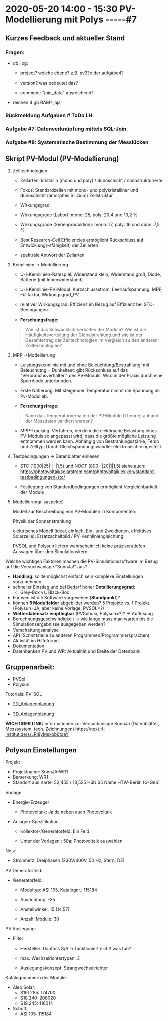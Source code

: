 # 2020-05-20 14:00 - 15:30 PV-Modellierung mit Polys -----#7

## Kurzes Feedback und aktueller Stand

### Fragen: 
    
- db_log:

    - project? welche ebene? z.B. pv3?o der  aufgabe4?

    - version? was bedeutet das?

    - comment: "join_data" ausreichend?

- reichen 4 gb RAM? jaja

### Rückmeldung Aufgaben # ToDo LH

### Aufgabe #7: Datenverknüpfung mittels SQL-Join
### Aufgabe #8: Systematische Bestimmung der Messlücken

## Skript PV-Modul (PV-Modellierung)

1. Zelltechnologien

    - Zellarten: kristallin (mono und poly) / dünnschicht / nanostrukturierte

    - Fokus: Standardzellen mit mono- und polykristalliner und dünnschicht (amorphes Silizium) Zellstruktur

    - Wirkungsgrad

    - Wirkungsgrade (Labor): mono: 25, poly: 20,4 und 13,2 %

    - Wirkungsgrade (Serienproduktion): mono: 17, poly: 16 und dünn: 7,5 %

    - Best Research-Cell Efficiencies ermöglicht Rückschluss auf Entwicklung(-sfähigkeit) der Zellarten

    - spektrale Antwort der Zellarten

2. Kennlinien -> Modellierung

    - U-I-Kennlinien-Ratespiel: Widerstand klein, Widerstand groß, Diode, Batterie (mit Innenwiderstand)

    - U-I-Kennlinie-PV-Modul: Kurzschlussstrom, Leerlaufspannung, MPP, Füllfaktor, Wirkungsgrad_PV

    - relativer Wirkungsgrad: Effizienz im Bezug auf Effizienz bei STC-Bedingungen 

    - __Forschungsfrage:__

    > Wie ist das Schwachlichtverhalten der Module? Wie ist die Häufigkeitsverteilung der Globalstrahlung und wie ist der Gesamtertrag der Zelltechnologien im Vergleich zu den anderen Zelltechnologien?

3. MPP ->Modellierung

    - Leistungskennlinie mit und ohne Beleuchtung/Bestrahlung: mit Beleuchutng = Dunkeltest: gibt Rückschluss auf das "Verbrauchsverhalten" des PV-Moduls. Wird in der Praxis durch eine Sperrdiode unterbunden. 

    - Erste Näherung: Mit steigender Temperatur nimmt die Spannung im Pv-Modul ab.

    - __Forschungsfrage:__

    > Kann das Temperaturverhalten der PV-Module (Theorie) anhand der Messdaten validiert werden? 


    - MPP-Tracking: Verfahren, bei dem die elektirsche Belastung eines PV-Moduls so angepasst wird, dass die größte mögliche Leistung entnommen werden kann. Abhängig von Bestrahlungsstärke, Temp und Zelltyp. Durch Gleichspannungswandler elektronisch eingestellt.

4. Testbedingungen -> Datenblätter einlesen

    - STC (1000|25|-|-|1,5) und NOCT (800|-|20|1|1,5) siehe auch: https://photovoltaiksolarstrom.com/photovoltaiklexikon/standard-testbedingungen-stc/

    - Festlegung von Standardbedingungen ermöglicht Vergleichbarkeit der Module

5. Modellierung(-saspekte)

    Modell zur Beschreibung von PV-Modulen in Komponenten:

    Physik der Sonnenstrahlung

    elektrisches Modell (ideal, einfach, Ein- und Zweidioden, effektives Solarzelle): Ersatzschaltbild / PV-Kennliniengleichung 

    PVSOL und Polysun liefern wahrscheinlich keine präzisen/tiefen Aussagen über den Simulationskern


Welche wichtigen Faktoren machen die PV-Simulationssoftware im Bezug auf die Versuchsanlage "SonnJa!" aus?

- __Handling__: sollte möglichst einfach sein komplexe Einstellungen vorzunehmen
- schneller Einstieg und bei Bedarf hoher __Detailierungsgrad__: 
    - Grey-Box vs. Black-Box
- Für wen ist die Software vorgesehen (__Standpunkt__)?
- können __5 Modulfelder__ abgebildet werden? 5 Projekte vs. 1 Projekt. (Polysun=JA, aber keine Vorlage, PVSOL=?)
- __Wetterdatensatz einpflegbar__ (PVSol=Ja, Polysun=?)? -> Auflösung
- Berechnungsgeschwindigkeit -> wie lange muss man warten bis die Simulationsergebnisse ausgegeben werden?
- Verschattungsanalyse
- API (Schnittstelle zu anderen Programmen/Programmiersprachen)
- Aktivität im Hilfeforum 
- Dokumentation
- Datenbanken PV und WR: Aktualität und Breite der Datenbank


## Gruppenarbeit:

- PVSol
- Polysun


Tutorials: PV-SOL

- [2D_Anlagenplanung](http://downloads.valentin.de/webinar/PV_SOL_premium_2D_Anlagenplanung.wmv)

- [3D_Anlagenplanung](http://downloads.valentin.de/webinar/PV_SOL_premium_3D_Anlagenplanung.wmv)



__WICHTIGER LINK:__ informationen zur Versuchanlage SonnJa (Datenblätter, Messsystem, tech. Zeichnungen)
https://next.rl-institut.de/s/LRi8yMsxob6toeY

## Polysun Einstellungen

Projekt

- Projektname: SonnJA-WR1
- Bemerkung: WR1
- Standort aus Karte: 52,455 / 13,525 HüN 35 Name HTW-Berlin (G-Geb)

Vorlage:

- Energie-Erzeuger

    - Photovoltaik: Ja da neben auch Photovoltaik

- Anlagen-Spezifikation

    - Kollektor-/Generatorfeld: Ein Feld

    - Unter der Vorlagen : 50a: Photovoltaik auswählen


Netz:

- Stromnetz: Dreiphasen (230V/400V, 50 Hz, Stern, DE)
    
PV Generatorfeld:

- Generatorfeld:

    - Modultyp: ASI 105, Katalognr.: 115184

    - Ausrichtung: -35

    - Anstellwinkel: 15 (14,57)

    - Anzahl Module: 30


PV Auslegung:

- Filter

    - Hersteller: Danfoss S/A -> funktioniert nicht! was tun?

    - max. Wechselrichtertypen: 3

    - Auslegungskonzept: Strangwechselrichter


Katalognummern der Module:

- Aleo Solar:
    - S19L285: 174700
    - S18.240: 208020
    - S19.245: 116014
- Schott:
    - ASI 105: 115184
